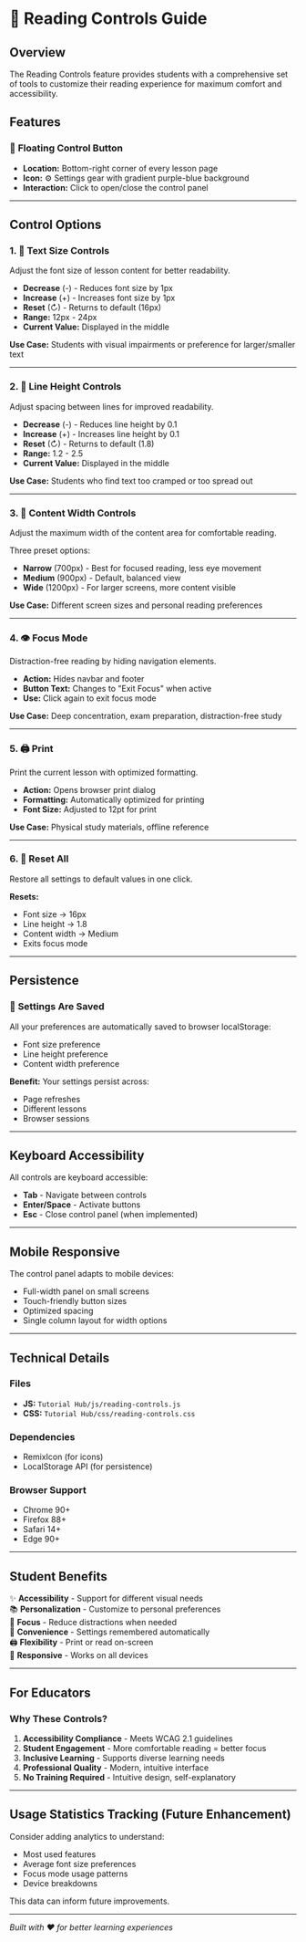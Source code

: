# 📖 Reading Controls Guide

## Overview
The Reading Controls feature provides students with a comprehensive set of tools to customize their reading experience for maximum comfort and accessibility.

## Features

### 🎯 **Floating Control Button**
- **Location:** Bottom-right corner of every lesson page
- **Icon:** ⚙️ Settings gear with gradient purple-blue background
- **Interaction:** Click to open/close the control panel

---

## Control Options

### 1. 📏 **Text Size Controls**
Adjust the font size of lesson content for better readability.

- **Decrease** (-) - Reduces font size by 1px
- **Increase** (+) - Increases font size by 1px
- **Reset** (↻) - Returns to default (16px)
- **Range:** 12px - 24px
- **Current Value:** Displayed in the middle

**Use Case:** Students with visual impairments or preference for larger/smaller text

---

### 2. 📐 **Line Height Controls**
Adjust spacing between lines for improved readability.

- **Decrease** (-) - Reduces line height by 0.1
- **Increase** (+) - Increases line height by 0.1
- **Reset** (↻) - Returns to default (1.8)
- **Range:** 1.2 - 2.5
- **Current Value:** Displayed in the middle

**Use Case:** Students who find text too cramped or too spread out

---

### 3. 📱 **Content Width Controls**
Adjust the maximum width of the content area for comfortable reading.

Three preset options:
- **Narrow** (700px) - Best for focused reading, less eye movement
- **Medium** (900px) - Default, balanced view
- **Wide** (1200px) - For larger screens, more content visible

**Use Case:** Different screen sizes and personal reading preferences

---

### 4. 👁️ **Focus Mode**
Distraction-free reading by hiding navigation elements.

- **Action:** Hides navbar and footer
- **Button Text:** Changes to "Exit Focus" when active
- **Use:** Click again to exit focus mode

**Use Case:** Deep concentration, exam preparation, distraction-free study

---

### 5. 🖨️ **Print**
Print the current lesson with optimized formatting.

- **Action:** Opens browser print dialog
- **Formatting:** Automatically optimized for printing
- **Font Size:** Adjusted to 12pt for print

**Use Case:** Physical study materials, offline reference

---

### 6. 🔄 **Reset All**
Restore all settings to default values in one click.

**Resets:**
- Font size → 16px
- Line height → 1.8
- Content width → Medium
- Exits focus mode

---

## Persistence

### 💾 **Settings Are Saved**
All your preferences are automatically saved to browser localStorage:
- Font size preference
- Line height preference
- Content width preference

**Benefit:** Your settings persist across:
- Page refreshes
- Different lessons
- Browser sessions

---

## Keyboard Accessibility

All controls are keyboard accessible:
- **Tab** - Navigate between controls
- **Enter/Space** - Activate buttons
- **Esc** - Close control panel (when implemented)

---

## Mobile Responsive

The control panel adapts to mobile devices:
- Full-width panel on small screens
- Touch-friendly button sizes
- Optimized spacing
- Single column layout for width options

---

## Technical Details

### Files
- **JS:** `Tutorial Hub/js/reading-controls.js`
- **CSS:** `Tutorial Hub/css/reading-controls.css`

### Dependencies
- RemixIcon (for icons)
- LocalStorage API (for persistence)

### Browser Support
- Chrome 90+
- Firefox 88+
- Safari 14+
- Edge 90+

---

## Student Benefits

✨ **Accessibility** - Support for different visual needs  
📚 **Personalization** - Customize to personal preferences  
🎯 **Focus** - Reduce distractions when needed  
💾 **Convenience** - Settings remembered automatically  
🖨️ **Flexibility** - Print or read on-screen  
📱 **Responsive** - Works on all devices  

---

## For Educators

### Why These Controls?

1. **Accessibility Compliance** - Meets WCAG 2.1 guidelines
2. **Student Engagement** - More comfortable reading = better focus
3. **Inclusive Learning** - Supports diverse learning needs
4. **Professional Quality** - Modern, intuitive interface
5. **No Training Required** - Intuitive design, self-explanatory

---

## Usage Statistics Tracking (Future Enhancement)

Consider adding analytics to understand:
- Most used features
- Average font size preferences
- Focus mode usage patterns
- Device breakdowns

This data can inform future improvements.

---

*Built with ❤️ for better learning experiences*

